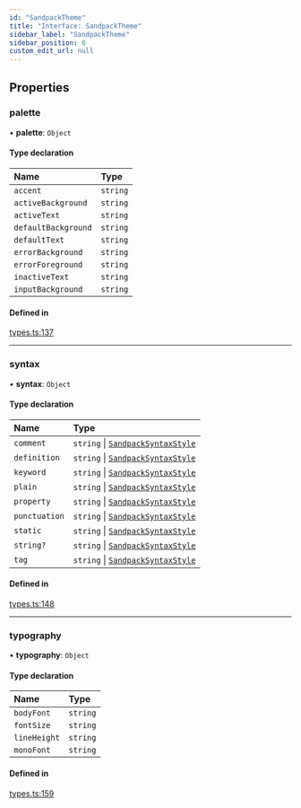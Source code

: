 ```yaml
---
id: "SandpackTheme"
title: "Interface: SandpackTheme"
sidebar_label: "SandpackTheme"
sidebar_position: 0
custom_edit_url: null
---
```


## Properties

### palette

• **palette**: `Object`

#### Type declaration

| Name | Type |
| :------ | :------ |
| `accent` | `string` |
| `activeBackground` | `string` |
| `activeText` | `string` |
| `defaultBackground` | `string` |
| `defaultText` | `string` |
| `errorBackground` | `string` |
| `errorForeground` | `string` |
| `inactiveText` | `string` |
| `inputBackground` | `string` |

#### Defined in

[types.ts:137](https://github.com/codesandbox/sandpack/blob/443abe8/sandpack-react/src/types.ts#L137)

___

### syntax

• **syntax**: `Object`

#### Type declaration

| Name | Type |
| :------ | :------ |
| `comment` | `string` \| [`SandpackSyntaxStyle`](SandpackSyntaxStyle) |
| `definition` | `string` \| [`SandpackSyntaxStyle`](SandpackSyntaxStyle) |
| `keyword` | `string` \| [`SandpackSyntaxStyle`](SandpackSyntaxStyle) |
| `plain` | `string` \| [`SandpackSyntaxStyle`](SandpackSyntaxStyle) |
| `property` | `string` \| [`SandpackSyntaxStyle`](SandpackSyntaxStyle) |
| `punctuation` | `string` \| [`SandpackSyntaxStyle`](SandpackSyntaxStyle) |
| `static` | `string` \| [`SandpackSyntaxStyle`](SandpackSyntaxStyle) |
| `string?` | `string` \| [`SandpackSyntaxStyle`](SandpackSyntaxStyle) |
| `tag` | `string` \| [`SandpackSyntaxStyle`](SandpackSyntaxStyle) |

#### Defined in

[types.ts:148](https://github.com/codesandbox/sandpack/blob/443abe8/sandpack-react/src/types.ts#L148)

___

### typography

• **typography**: `Object`

#### Type declaration

| Name | Type |
| :------ | :------ |
| `bodyFont` | `string` |
| `fontSize` | `string` |
| `lineHeight` | `string` |
| `monoFont` | `string` |

#### Defined in

[types.ts:159](https://github.com/codesandbox/sandpack/blob/443abe8/sandpack-react/src/types.ts#L159)
